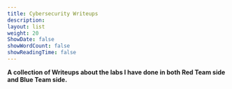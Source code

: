 ```yaml
---
title: Cybersecurity Writeups
description: 
layout: list
weight: 20
ShowDate: false
showWordCount: false
showReadingTime: false
---
```


**A collection of Writeups about the labs I have done in both Red Team side and Blue Team side.**


